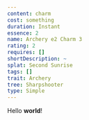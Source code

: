 ```yaml
---
content: charm
cost: something
duration: Instant
essence: 2
name: Archery e2 Charm 3
rating: 2
requires: []
shortDescription: ~
splat: Second Sunrise
tags: []
trait: Archery
tree: Sharpshooter
type: Simple
---
```


Hello **world**!
